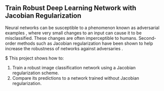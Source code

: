 ## Train Robust Deep Learning Network with Jacobian Regularization
Neural networks can be susceptible to a phenomenon known as adversarial examples , where very small changes to an input can cause it to be misclassified. 
These changes are often imperceptible to humans. Second-order methods such as Jacobian regularization have been shown to help increase the robustness of networks
against adversaries . 

$ This project shows how to:
 1. Train a robust image classification network using a Jacobian regularization scheme.
 2. Compare its predictions to a network trained without Jacobian regularization.
